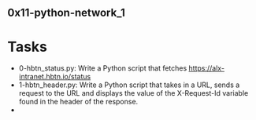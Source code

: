 ## 0x11-python-network_1

# Tasks
- 0-hbtn_status.py: Write a Python script that fetches https://alx-intranet.hbtn.io/status
- 1-hbtn_header.py: Write a Python script that takes in a URL, sends a request to the URL and displays the value of the X-Request-Id variable found in the header of the response.
- 